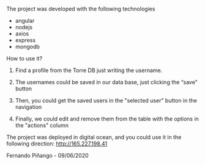 The project was developed with the following technologies
- angular 
- nodejs 
- axios 
- express 
- mongodb 


How to use it? 

1. Find a profile from the Torre DB just writing the username.

2. The usernames could be saved in our data base, just clicking the “save" button 

3. Then, you could get the saved users in the "selected user" button in the navigation

4. Finally, we could edit and remove them from the table with the options in the "actions" column


The project was deployed in digital ocean, and you could use it in the following direction: http://165.227.198.41

Fernando Piñango - 09/06/2020 